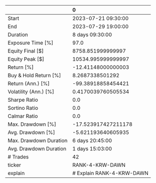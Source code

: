 |                        | 0                         |
|:-----------------------|:--------------------------|
| Start                  | 2023-07-21 09:30:00       |
| End                    | 2023-07-29 19:00:00       |
| Duration               | 8 days 09:30:00           |
| Exposure Time [%]      | 97.0                      |
| Equity Final [$]       | 8758.851999999997         |
| Equity Peak [$]        | 10534.995999999997        |
| Return [%]             | -12.41148000000003        |
| Buy & Hold Return [%]  | 8.2687338501292           |
| Return (Ann.) [%]      | -99.38918858454421        |
| Volatility (Ann.) [%]  | 0.4170039760505534        |
| Sharpe Ratio           | 0.0                       |
| Sortino Ratio          | 0.0                       |
| Calmar Ratio           | 0.0                       |
| Max. Drawdown [%]      | -17.523917427211178       |
| Avg. Drawdown [%]      | -5.621193640605935        |
| Max. Drawdown Duration | 6 days 20:45:00           |
| Avg. Drawdown Duration | 1 days 15:03:00           |
| # Trades               | 42                        |
| ticker                 | RANK-4-KRW-DAWN           |
| explain                | # Explain RANK-4-KRW-DAWN |